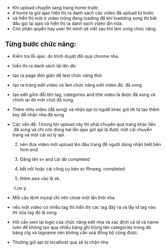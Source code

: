 - Khi upload chuyển sang trang home trước
- ở home ta gửi ajax hiên thị ra danh sách các video đã upload từ trước
- và hiển thị một ô video trông đang loading để khi loadding xong thì bắt đầu gọi lại ajax và hiển thị ra danh sach video lần nữa.
- Còn phân quyền hay user thì mình sẽ viết sau khi làm xong chức năng.

## Từng bước chức năng:

- Kiểm tra lỗi ajax: do trình duyệt đổi qua chrome nha.
- hiển thị ra danh sách tải lên db:
- tạo ra page đơn giản để test chức năng thôi
- tạo ra trang edit video và làm chức năng edit video đó.
  đã xong
- tạo edit gồm đổi tên tag, categories and title video là được đã xong và chỉnh lại db một chút đã xong.
- Thêm nhìu video (đã xong) và nhận api từ người khác gửi tới ta tạo thêm key để nhận nha.đã xong
- Các vấn đề:
  1.trong khi upload nãy thì phải chuyển qua trang khác liền .đã xong và chỉ còn dùng hai lần ajax gửi api là được một cái chuyển trang và một cái xử lý api.

  2. nên đưa video mới upload lên đầu trang để người dùng nhận biết.bên font-end.

  3. Đăng lên sv and cài db completed

  4. kết nối hoặc cài công cụ bên sv ffmpeg. completed

  5. thêm aws vào là ok.

  -Lưu ý:

* Mỗi câu lệnh mysql chỉ nên close một lần thôi nha.

* nếu một video có nhiều tag thì hiển thị các tag đâý ra và lấy id tag nào thì sửa tag đó là xong.

* Hồi cần xem lại logic của chức năng edit nha và xác định cả id và name luôn để không tạo qua nhiều
  bảng ghi trùng tên categories trong db bảng ctg và tagname nên không cần xoá đồng bộ cũng được.

* Thường gửi api từ localhost qua sẽ bị chặn nha
